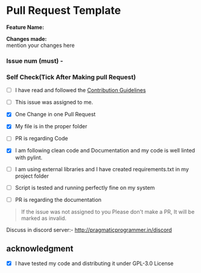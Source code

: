 # Pull Request Template

**Feature Name:**

**Changes made:**<br>
mention your changes here


### Issue num (must) - #

### Self Check(Tick After Making pull Request)

- [ ] I have read and followed the [Contribution Guidelines](/CONTRIBUTING.md)
- [ ] This issue was assigned to me.
- [x] One Change in one Pull Request
- [x] My file is in the proper folder


- [ ] PR is regarding Code
- [x] I am following clean code and Documentation and my code is well linted with pylint.
- [ ] I am using external libraries and I have created requirements.txt in my project folder
- [ ] Script is tested and running perfectly fine on my system


- [ ] PR is regarding the documentation


> If the issue was not assigned to you Please don't make a PR, It will be marked as invalid.

Discuss in discord server:- http://pragmaticprogrammer.in/discord

## acknowledgment
- [x] I have tested my code and distributing it under GPL-3.0 License